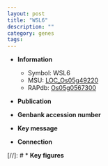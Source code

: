 ```yaml
---
layout: post
title: "WSL6"
description: ""
category: genes
tags: 
---
```


* **Information**  
    + Symbol: WSL6  
    + MSU: [LOC_Os05g49220](http://rice.uga.edu/cgi-bin/ORF_infopage.cgi?orf=LOC_Os05g49220)  
    + RAPdb: [Os05g0567300](http://rapdb.dna.affrc.go.jp/viewer/gbrowse_details/irgsp1?name=Os05g0567300)  

* **Publication**  

* **Genbank accession number**  

* **Key message**  

* **Connection**  

[//]: # * **Key figures**  


